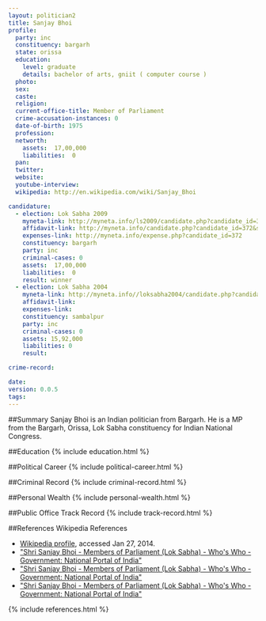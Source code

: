 ```yaml
---
layout: politician2
title: Sanjay Bhoi
profile: 
  party: inc
  constituency: bargarh
  state: orissa
  education: 
    level: graduate
    details: bachelor of arts, gniit ( computer course )
  photo: 
  sex: 
  caste: 
  religion: 
  current-office-title: Member of Parliament
  crime-accusation-instances: 0
  date-of-birth: 1975
  profession: 
  networth: 
    assets:  17,00,000
    liabilities:  0
  pan: 
  twitter: 
  website: 
  youtube-interview: 
  wikipedia: http://en.wikipedia.com/wiki/Sanjay_Bhoi

candidature: 
  - election: Lok Sabha 2009
    myneta-link: http://myneta.info/ls2009/candidate.php?candidate_id=372
    affidavit-link: http://myneta.info/candidate.php?candidate_id=372&scan=original
    expenses-link: http://myneta.info/expense.php?candidate_id=372
    constituency: bargarh 
    party: inc
    criminal-cases: 0
    assets:  17,00,000
    liabilities:  0
    result: winner 
  - election: Lok Sabha 2004
    myneta-link: http://myneta.info//loksabha2004/candidate.php?candidate_id=2947
    affidavit-link: 
    expenses-link: 
    constituency: sambalpur 
    party: inc
    criminal-cases: 0
    assets: 15,92,000
    liabilities: 0
    result:  

crime-record: 

date: 
version: 0.0.5
tags: 
---
```

##Summary
Sanjay Bhoi is an Indian politician from Bargarh. He is a MP from the Bargarh, Orissa, Lok Sabha constituency for Indian National Congress.




##Education
{% include education.html %}


##Political Career
{% include political-career.html %}


##Criminal Record
{% include criminal-record.html %}


##Personal Wealth
{% include personal-wealth.html %}


##Public Office Track Record
{% include track-record.html %}


##References
Wikipedia References
- [Wikipedia profile]({{page.profile.wikipedia}}), accessed Jan 27, 2014.
- ["Shri Sanjay Bhoi - Members of Parliament (Lok Sabha) - Who's Who - Government: National Portal of India"][wiki1]
- ["Shri Sanjay Bhoi - Members of Parliament (Lok Sabha) - Who's Who - Government: National Portal of India"][wiki2]
- ["Shri Sanjay Bhoi - Members of Parliament (Lok Sabha) - Who's Who - Government: National Portal of India"][wiki3]

[wiki1]: http://india.gov.in/govt/loksabhampbiodata.php?mpcode=4361
[wiki2]: http://www.governancenow.com/gov-now/your-mp/sanjay-bhoi-starvation-deaths-orissa
[wiki3]: http://eci.nic.in/eci_main/press/List%20of%20Winning%20Candidated%20Final%20for%2016th%20May.pdf


{% include references.html %}
